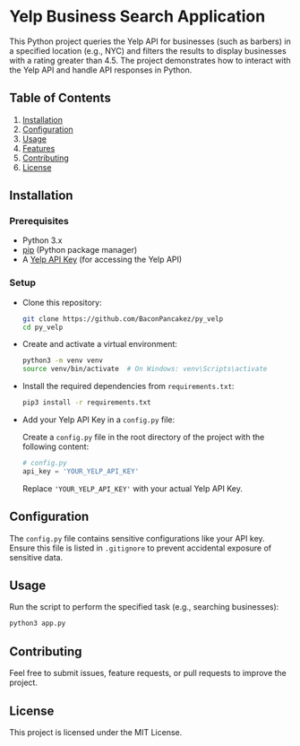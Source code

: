 # Yelp Business Search Application

This Python project queries the Yelp API for businesses (such as barbers) in a specified location (e.g., NYC) and filters the results to display businesses with a rating greater than 4.5. The project demonstrates how to interact with the Yelp API and handle API responses in Python.

## Table of Contents

1. [Installation](#installation)
2. [Configuration](#configuration)
3. [Usage](#usage)
4. [Features](#features)
5. [Contributing](#contributing)
6. [License](#license)

## Installation

### Prerequisites

- Python 3.x
- [pip](https://pip.pypa.io/en/stable/installation/) (Python package manager)
- A [Yelp API Key](https://docs.developer.yelp.com/docs/fusion-authentication) (for accessing the Yelp API)

### Setup

- Clone this repository:

  ```bash
  git clone https://github.com/BaconPancakez/py_velp
  cd py_velp
  ```

- Create and activate a virtual environment:

  ```bash
  python3 -m venv venv
  source venv/bin/activate  # On Windows: venv\Scripts\activate
  ```

- Install the required dependencies from `requirements.txt`:

  ```bash
  pip3 install -r requirements.txt
  ```

- Add your Yelp API Key in a `config.py` file:

  Create a `config.py` file in the root directory of the project with the following content:

  ```python
  # config.py
  api_key = 'YOUR_YELP_API_KEY'
  ```

  Replace `'YOUR_YELP_API_KEY'` with your actual Yelp API Key.

## Configuration

The `config.py` file contains sensitive configurations like your API key. Ensure this file is listed in `.gitignore` to prevent accidental exposure of sensitive data.

## Usage

Run the script to perform the specified task (e.g., searching businesses):

```bash
python3 app.py
```

## Contributing

Feel free to submit issues, feature requests, or pull requests to improve the project.

## License

This project is licensed under the MIT License.
